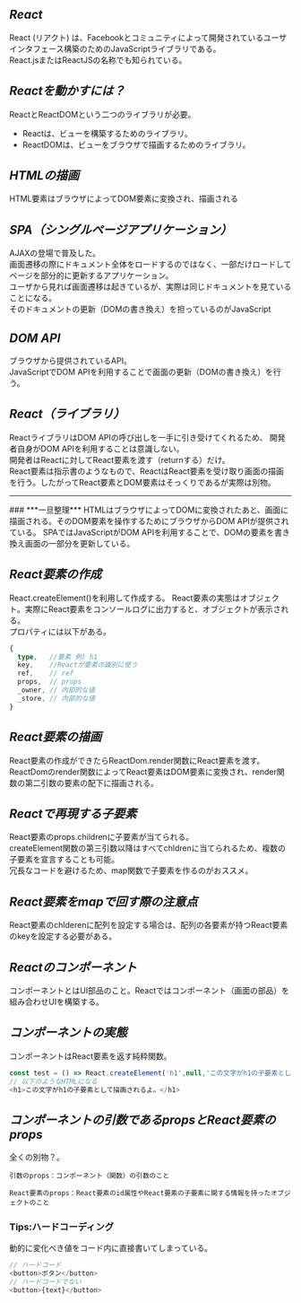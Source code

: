 ## ***React***
React (リアクト) は、Facebookとコミュニティによって開発されているユーザインタフェース構築のためのJavaScriptライブラリである。  
React.jsまたはReactJSの名称でも知られている。

## ***Reactを動かすには？***
ReactとReactDOMという二つのライブラリが必要。  
* Reactは、ビューを構築するためのライブラリ。
* ReactDOMは、ビューをブラウザで描画するためのライブラリ。

## ***HTMLの描画***
HTML要素はブラウザによってDOM要素に変換され、描画される

## ***SPA（シングルページアプリケーション）***
AJAXの登場で普及した。  
画面遷移の際にドキュメント全体をロードするのではなく、一部だけロードしてページを部分的に更新するアプリケーション。  
ユーザから見れば画面遷移は起きているが、実際は同じドキュメントを見ていることになる。  
そのドキュメントの更新（DOMの書き換え）を担っているのがJavaScript
## ***DOM API***
ブラウザから提供されているAPI。  
JavaScriptでDOM APIを利用することで画面の更新（DOMの書き換え）を行う。

## ***React（ライブラリ）***
ReactライブラリはDOM APIの呼び出しを一手に引き受けてくれるため、
開発者自身がDOM APIを利用することは意識しない。  
開発者はReactに対してReact要素を渡す（returnする）だけ。  
React要素は指示書のようなもので、ReactはReact要素を受け取り画面の描画を行う。したがってReact要素とDOM要素はそっくりであるが実際は別物。
<hr/>
### ***一旦整理***
HTMLはブラウザによってDOMに変換されたあと、画面に描画される。そのDOM要素を操作するためにブラウザからDOM APIが提供されている。
SPAではJavaScriptがDOM APIを利用することで、DOMの要素を書き換え画面の一部分を更新している。

## ***React要素の作成***
React.createElement()を利用して作成する。
React要素の実態はオブジェクト。実際にReact要素をコンソールログに出力すると、オブジェクトが表示される。  
プロパティには以下がある。
```ts
{
  type,   //要素 例) h1
  key,    //Reactが要素の識別に使う
  ref,    // ref
  props,  // props
  _owner, // 内部的な値
  _store, // 内部的な値
}
```

## ***React要素の描画***
React要素の作成ができたらReactDom.render関数にReact要素を渡す。
ReactDomのrender関数によってReact要素はDOM要素に変換され、render関数の第二引数の要素の配下に描画される。

## ***Reactで再現する子要素***
React要素のprops.childrenに子要素が当てられる。  
createElement関数の第三引数以降はすべてchldrenに当てられるため、複数の子要素を宣言することも可能。  
冗長なコードを避けるため、map関数で子要素を作るのがおススメ。

## ***React要素をmapで回す際の注意点***
React要素のchlderenに配列を設定する場合は、配列の各要素が持つReact要素のkeyを設定する必要がある。

## ***Reactのコンポーネント***
コンポーネントとはUI部品のこと。Reactではコンポーネント（画面の部品）を組み合わせUIを構築する。

## ***コンポーネントの実態***
コンポーネントはReact要素を返す純粋関数。
```ts
const test = () => React.createElement('h1',null,'この文字がh1の子要素として描画されるよ。');
// 以下のようなHTMLになる
<h1>この文字がh1の子要素として描画されるよ。</h1>
```



## ***コンポーネントの引数であるpropsとReact要素のprops***
全くの別物？。
```
引数のprops：コンポーネント（関数）の引数のこと

React要素のprops：React要素のid属性やReact要素の子要素に関する情報を持ったオブジェクトのこと
```

### Tips:ハードコーディング
動的に変化べき値をコード内に直接書いてしまっている。
```ts
// ハードコード
<button>ボタン</button>
// ハードコードでない
<button>{text}</button>
```